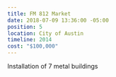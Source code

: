```yaml
---
title: FM 812 Market
date: 2018-07-09 13:36:00 -05:00
position: 5
location: City of Austin
timeline: 2014
cost: "$100,000"
---
```


Installation of 7 metal buildings